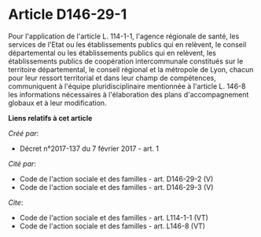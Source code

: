 # Article D146-29-1

Pour l'application de l'article L. 114-1-1, l'agence régionale de santé, les services de l'Etat ou les établissements publics
qui en relèvent, le conseil départemental ou les établissements publics qui en relèvent, les établissements publics de
coopération intercommunale constitués sur le territoire départemental, le conseil régional et la métropole de Lyon, chacun
pour leur ressort territorial et dans leur champ de compétences, communiquent à l'équipe pluridisciplinaire mentionnée à
l'article L. 146-8 les informations nécessaires à l'élaboration des plans d'accompagnement globaux et à leur modification.

**Liens relatifs à cet article**

_Créé par_:

  - Décret n°2017-137 du 7 février 2017 - art. 1

_Cité par_:

  - Code de l'action sociale et des familles - art. D146-29-2 (V)
  - Code de l'action sociale et des familles - art. D146-29-3 (V)

_Cite_:

  - Code de l'action sociale et des familles - art. L114-1-1 (VT)
  - Code de l'action sociale et des familles - art. L146-8 (VT)
